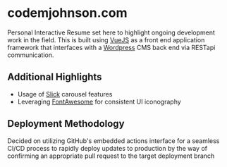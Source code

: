 # codemjohnson.com

Personal Interactive Resume set here to highlight ongoing development work in the field. This is built using [VueJS](https://vuejs.org/) as a front end application framework that interfaces with a [Wordpress](https://wordpress.com/) CMS back end via RESTapi communication.

## Additional Highlights

* Usage of [Slick](https://kenwheeler.github.io/slick/) carousel features
* Leveraging [FontAwesome](https://fontawesome.com/) for consistent UI iconography

## Deployment Methodology

Decided on utilizing GitHub's embedded actions interface for a seamless CI/CD process to rapidly deploy updates to production by the way of confirming an appropriate pull request to the target deployment branch